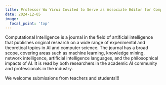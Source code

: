 ```yaml
---
title: Professor Wu Yirui Invited to Serve as Associate Editor for Computational Intelligence (CCF-C)
date: 2024-12-05
image:
  focal_point: 'top'
---
```

Computational Intelligence is a journal in the field of artificial intelligence that publishes original research on a wide range of experimental and theoretical topics in AI and computer science. The journal has a broad scope, covering areas such as machine learning, knowledge mining, network intelligence, artificial intelligence languages, and the philosophical impacts of AI. It is read by both researchers in the academic AI community and professionals in the industry.
<!--more-->
We welcome submissions from teachers and students!!!